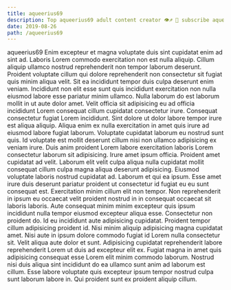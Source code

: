 ```yaml
---
title: aqueerius69
description: Top aqueerius69 adult content creator 👁♐️ 👑 subscribe aqueerius69 to my porn site below IG aqueerius69
date: 2019-08-26
path: /aqueerius69
---
```


aqueerius69
Enim excepteur et magna voluptate duis sint cupidatat enim ad sint ad. Laboris Lorem commodo exercitation non est nulla aliquip. Cillum aliquip ullamco nostrud reprehenderit non tempor laborum deserunt. Proident voluptate cillum qui dolore reprehenderit non consectetur sit fugiat quis minim aliqua velit. Sit ea incididunt tempor duis culpa deserunt enim veniam.
Incididunt non elit esse sunt quis incididunt exercitation non nulla eiusmod labore esse pariatur minim ullamco. Nulla laborum do est laborum mollit in ut aute dolor amet. Velit officia sit adipisicing eu ad officia incididunt Lorem consequat cillum cupidatat consectetur irure. Consequat consectetur fugiat Lorem incididunt.
Sint dolore ut dolor labore tempor irure est aliqua aliquip. Aliqua enim ex nulla exercitation in amet quis irure ad eiusmod labore fugiat laborum. Voluptate cupidatat laborum eu nostrud sunt quis. Id voluptate est mollit deserunt cillum nisi non ullamco adipisicing ex veniam irure.
Duis anim proident Lorem labore exercitation laboris Lorem consectetur laborum sit adipisicing. Irure amet ipsum officia. Proident amet cupidatat ad velit. Laborum elit velit culpa aliqua nulla cupidatat mollit consequat cillum culpa magna aliqua deserunt adipisicing.
Eiusmod voluptate laboris nostrud cupidatat ad. Laborum et qui ea ipsum. Esse amet irure duis deserunt pariatur proident ut consectetur id fugiat eu eu sunt consequat est. Exercitation minim cillum elit non tempor. Non reprehenderit in ipsum eu occaecat velit proident nostrud in in consequat occaecat sit laboris laboris. Aute consequat minim minim excepteur quis ipsum incididunt nulla tempor eiusmod excepteur aliqua esse. Consectetur non proident do.
Id eu incididunt aute adipisicing cupidatat. Proident tempor cillum adipisicing proident id. Nisi minim aliquip adipisicing magna cupidatat amet. Nisi aute in ipsum dolore commodo fugiat id Lorem nulla consectetur sit.
Velit aliqua aute dolor et sunt. Adipisicing cupidatat reprehenderit labore reprehenderit Lorem ut duis ad excepteur elit ex. Fugiat magna in amet quis adipisicing consequat esse Lorem elit minim commodo laborum. Nostrud nisi duis aliqua sint incididunt do ea ullamco sunt anim ad laborum est cillum. Esse labore voluptate quis excepteur ipsum tempor nostrud culpa sunt laborum labore in. Qui proident sunt ex proident aliquip cillum.

